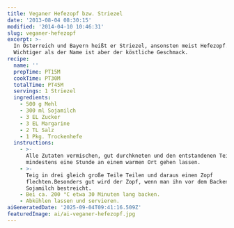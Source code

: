 ```yaml
---
title: Veganer Hefezopf bzw. Striezel
date: '2013-08-04 08:30:15'
modified: '2014-04-10 10:46:31'
slug: veganer-hefezopf
excerpt: >-
  In Österreich und Bayern heißt er Striezel, ansonsten meist Hefezopf.
  Wichtiger als der Name ist aber der köstliche Geschmack.
recipe:
  name: ''
  prepTime: PT15M
  cookTime: PT30M
  totalTime: PT45M
  servings: 1 Striezel
  ingredients:
    - 500 g Mehl
    - 300 ml Sojamilch
    - 3 EL Zucker
    - 3 EL Margarine
    - 2 TL Salz
    - 1 Pkg. Trockenhefe
  instructions:
    - >-
      Alle Zutaten vermischen, gut durchkneten und den entstandenen Teig für
      mindestens eine Stunde an einem warmen Ort gehen lassen.
    - >-
      Teig in drei gleich große Teile Teilen und daraus einen Zopf
      flechten.Besonders gut wird der Zopf, wenn man ihn vor dem Backen noch mit
      Sojamilch bestreicht.
    - Bei ca. 200 °C etwa 30 Minuten lang backen.
    - Abkühlen lassen und servieren.
aiGeneratedDate: '2025-09-04T09:41:16.509Z'
featuredImage: ai/ai-veganer-hefezopf.jpg
---
```


